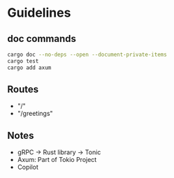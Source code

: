 # Guidelines

## doc commands

```sh
cargo doc --no-deps --open --document-private-items
cargo test
cargo add axum
```

## Routes

- "/"
- "/greetings"

## Notes

- gRPC -> Rust library -> Tonic
- Axum: Part of Tokio Project
- Copilot
